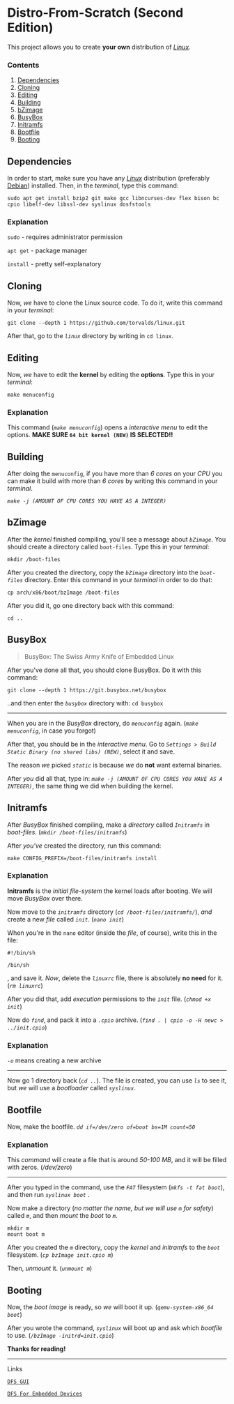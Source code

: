 # Distro-From-Scratch (Second Edition)
This project allows you to create **your own** distribution of *[Linux](https://www.linux.org/)*.

### Contents
1. [Dependencies](#dependencies)
2. [Cloning](#cloning)
3. [Editing](#editing)
4. [Building](#building)
5. [bZimage](#bzimage)
6. [BusyBox](#busybox)
7. [Initramfs](#initramfs)
8. [Bootfile](#bootfile)
9. [Booting](#booting)

## Dependencies
In order to start, make sure you have any *[Linux](https://www.linux.org/)* distribution (preferably [Debian](https://www.debian.org/)) installed. Then, in the *terminal*, type this command:
```
sudo apt get install bzip2 git make gcc libncurses-dev flex bison bc cpio libelf-dev libssl-dev syslinux dosfstools
```

### Explanation
`sudo` - requires administrator permission

`apt get` - package manager

`install` - pretty self-explanatory


## Cloning
Now, *we* have to clone the Linux source code. To do it, write this command in your *terminal*:
```
git clone --depth 1 https://github.com/torvalds/linux.git
```
After that, go to the *`linux`* directory by writing in `cd linux`.

## Editing
Now, *we* have to edit the **kernel** by editing the **options**. Type this in your *terminal*:
```
make menuconfig
```

### Explanation
This command (*`make menuconfig`*) opens a *interactive menu* to edit the options. **MAKE SURE `64 bit kernel (NEW)` IS SELECTED!!**

## Building

After doing the `menuconfig`, if you have more than *6 cores* on your *CPU* you can make it build with more than *6 cores* by writing this command in your *terminal*.

*`make -j (AMOUNT OF CPU CORES YOU HAVE AS A INTEGER)`*

## bZimage

After the *kernel* finished compiling, you'll see a message about *`bZimage`*. You should create a directory called `boot-files`. Type this in your *terminal*:

`mkdir /boot-files`

After you created the directory, copy the *`bZimage`* directory into the *`boot-files`* directory. Enter this command in your *terminal* in order to do that:

`cp arch/x86/boot/bzImage /boot-files`

After you did it, go one directory back with this command:

`cd ..`

## BusyBox
> BusyBox: The Swiss Army Knife of Embedded Linux

After you've done all that, you should clone BusyBox. Do it with this command:

`git clone --depth 1 https://git.busybox.net/busybox`

..and then enter the *`busybox`* directory with: `cd busybox`

----

When you are in the *BusyBox* directory, do *`menuconfig`* again. (*`make menuconfig`*, in case you forgot)

After that, you should be in the *interactive menu*. Go to *`Settings > Build Static Binary (no shared libs) (NEW)`*, select it and save.

The reason *we* picked *`static`* is because *we* do **not** want external binaries.

After *you* did all that, type in: *`make -j (AMOUNT OF CPU CORES YOU HAVE AS A INTEGER)`*, the same thing we did when building the kernel.

## Initramfs

After *BusyBox* finished compiling, make a *directory* called *`Initramfs`* in *boot-files*. (*`mkdir /boot-files/initramfs`*)

After *you've* created the directory, run this command:

`make CONFIG_PREFIX=/boot-files/initramfs install`

### Explanation

**Initramfs** is the *initial file-system* the kernel loads after booting. We will move *BusyBox* over there.

Now move to the *`initramfs`* directory (*`cd /boot-files/initramfs/`*), *and* create a new *file* called *`init`*. (*`nano init`*)

When you're in the `nano` editor (inside the *file*, of course), write this in the file:
```
#!/bin/sh

/bin/sh
```
, and save it. *Now*, delete the *`linuxrc`* file, there is absolutely **no need** for it. (*`rm linuxrc`*)

After you did that, add *execution* permissions to the *`init`* file. (*`chmod +x init`*)

Now do *`find`*, and pack it into a *`.cpio`* archive. (*`find . | cpio -o -H newc > ../init.cpio`*)

### Explanation

*`-o`* means creating a new archive

----

Now go 1 directory back (*`cd ..`*). The file is created, you can use *`ls`* to see it, but *we* will use a *bootloader* called *`syslinux`*.

## Bootfile

Now, make the bootfile. *`dd if=/dev/zero of=boot bs=1M count=50`*

### Explanation

This *command* will create a file that is around *50-100 MB*, and it will be filled with zeros. (*/dev/zero*)

----

After you typed in the command, use the *`FAT`* filesystem (*`mkfs -t fat boot`*), and then run *`syslinux boot`* .

Now make a directory (*no matter the name, but we will use `m` for safety*) called *`m`*, and then *mount* the *boot* to *`m`*.
```
mkdir m
mount boot m
```

After you created the *`m`* directory, copy the *kernel* and *initramfs* to the *`boot`* filesystem. (*`cp bzImage init.cpio m`*)

Then, *unmount* it. (*`unmount m`*)

## Booting

Now, the *boot image* is ready, so *we* will boot it up. (*`qemu-system-x86_64 boot`*)

After you wrote the command, *`syslinux`* will boot up and ask which *bootfile* to use. (*`/bzImage -initrd=init.cpio`*)

**Thanks for reading!**

----

Links

[`DFS GUI`](https://github.com/GuestSneezeOSDev/DFS/tree/main/GUI)

[`DFS For Embedded Devices`](https://github.com/GuestSneezeOSDev/DFS/tree/main/embedded)

